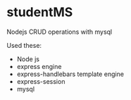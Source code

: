 # studentMS
Nodejs CRUD operations with mysql


Used these:
<ul>
<li>Node js</li>
<li>express engine</li>
<li>express-handlebars template engine</li>
<li>express-session</li>
<li>mysql</li>
</ul>
